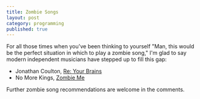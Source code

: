 ```yaml
---
title: Zombie Songs
layout: post
category: programming
published: true
---
```

For all those times when you've been thinking to yourself "Man, this would be the perfect situation in which to play a zombie song," I'm glad to say modern independent musicians have stepped up to fill this gap:

* Jonathan Coulton, [Re: Your Brains](http://www.youtube.com/watch?v=UQYjZc7gKXc)
* No More Kings, [Zombie Me](http://www.youtube.com/watch?v=I9BRUe4yToQ)

Further zombie song recommendations are welcome in the comments.

